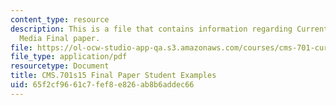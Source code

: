 ```yaml
---
content_type: resource
description: This is a file that contains information regarding Current Debates in
  Media Final paper.
file: https://ol-ocw-studio-app-qa.s3.amazonaws.com/courses/cms-701-current-debates-in-media-spring-2015/65f2cf9661c7fef8e826ab8b6addec66_MITCMS_701S15_FinalPaper.pdf
file_type: application/pdf
resourcetype: Document
title: CMS.701s15 Final Paper Student Examples
uid: 65f2cf96-61c7-fef8-e826-ab8b6addec66
---
```


